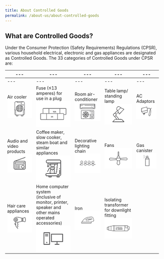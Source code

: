 ```yaml
---
title: About Controlled Goods
permalink: /about-us/about-controlled-goods
---
```

## What are Controlled Goods?
Under the Consumer Protection (Safety Requirements) Regulations (CPSR), various household electrical, electronic and gas appliances are designated as Controlled Goods. The 33 categories of Controlled Goods under CPSR are:

|---|---|---|---|---|
|---|---|---|---|---|
|---|---|---|---|---|
|Air cooler![air cooler](/images/about-us/33-categories-controlled-goods/air-cooler.png)|Fuse (≤13 amperes) for use in a plug ![fuse](/images/about-us/33-categories-controlled-goods/fuse.png)|Room air-conditioner ![room air conditioner](/images/about-us/33-categories-controlled-goods/room-air-conditioner.png)|Table lamp/ standing lamp ![table lamp](/images/about-us/33-categories-controlled-goods/table-lamp.png)|AC Adaptors![ac adaptors](/images/about-us/33-categories-controlled-goods/ac-adaptors.png)
|Audio and video products![audio video](/images/about-us/33-categories-controlled-goods/audio-video.png)|Coffee maker, slow cooker, steam boat and similar appliances ![coffee maker](/images/about-us/33-categories-controlled-goods/coffee-maker.png)|Decorative lighting chain![deco light chain](/images/about-us/33-categories-controlled-goods/deco-light-chain.png)|Fans![fans](/images/about-us/33-categories-controlled-goods/fans.png)|Gas canister![gas canister](/images/about-us/33-categories-controlled-goods/gas-canister.png)
|Hair care appliances ![hair care](/images/about-us/33-categories-controlled-goods/hair-care.png)|Home computer system (inclusive of monitor, printer, speaker and other mains operated accessories)![computer](/images/about-us/33-categories-controlled-goods/computer.png)|Iron![iron](/images/about-us/33-categories-controlled-goods/iron.png)|Isolating transformer for downlight fitting![transform for downlight fitting](/images/about-us/33-categories-controlled-goods/transformer-downlight-fitting.png)||Kitchen machines![kitchen machines](/images/about-us/33-categories-controlled-goods/kitchen-machines.png)|
